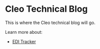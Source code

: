 # Cleo Technical Blog

This is where the Cleo technical blog will go.

Learn more about: 
- [EDI Tracker](/EDITracker/index.html)

